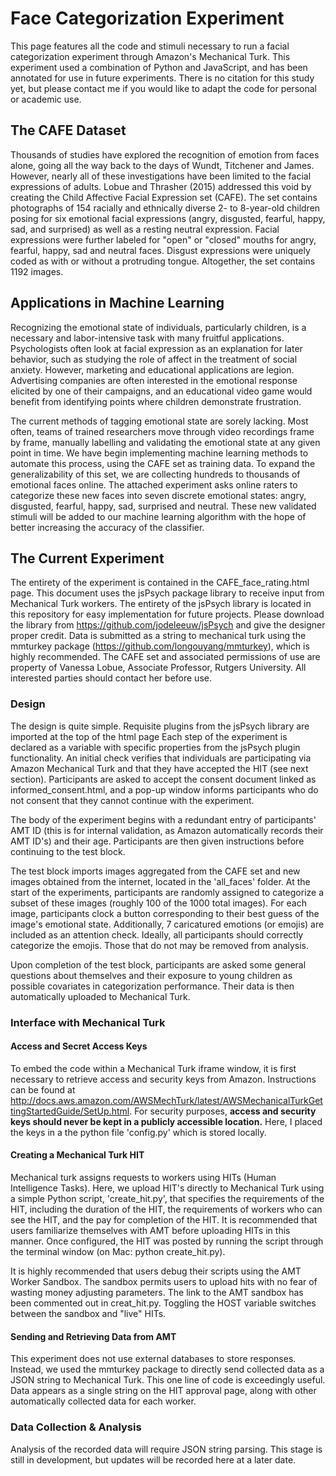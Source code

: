 # Face Categorization Experiment

This page features all the code and stimuli necessary to run a facial categorization experiment through Amazon's Mechanical Turk. This experiment used a combination of Python and JavaScript, and has been annotated for use in future experiments. There is no citation for this study yet, but please contact me if you would like to adapt the code for personal or academic use.

## The CAFE Dataset

Thousands of studies have explored the recognition of emotion from faces alone, going all the way back to the days of Wundt, Titchener and James. However, nearly all of these investigations have been limited to the facial expressions of adults. Lobue and Thrasher (2015) addressed this void by creating the Child Affective Facial Expression set (CAFE). The set contains photographs of 154 racially and ethnically diverse 2- to 8-year-old children posing for six emotional facial expressions (angry, disgusted, fearful, happy, sad, and surprised) as well as a resting neutral expression. Facial expressions were further labeled for "open" or "closed" mouths for angry, fearful, happy, sad and neutral faces. Disgust expressions were uniquely coded as with or without a protruding tongue. Altogether, the set contains 1192 images.

## Applications in Machine Learning

Recognizing the emotional state of individuals, particularly children, is a necessary and labor-intensive task with many fruitful applications. Psychologists often look at facial expression as an explanation for later behavior, such as studying the role of affect in the treatment of social anxiety. However, marketing and educational applications are legion. Advertising companies are often interested in the emotional response elicited by one of their campaigns, and an educational video game would benefit from identifying points where children demonstrate frustration.

The current methods of tagging emotional state are sorely lacking. Most often, teams of trained researchers move through video recordings frame by frame, manually labelling and validating the emotional state at any given point in time. We have begin implementing machine learning methods to automate this process, using the CAFE set as training data. To expand the generalizability of this set, we are collecting hundreds to thousands of emotional faces online. The attached experiment asks online raters to categorize these new faces into seven discrete emotional states: angry, disgusted, fearful, happy, sad, surprised and neutral. These new validated stimuli will be added to our machine learning algorithm with the hope of better increasing the accuracy of the classifier.

## The Current Experiment

The entirety of the experiment is contained in the CAFE_face_rating.html page. This document uses the jsPsych package library to receive input from Mechanical Turk workers. The entirety of the jsPsych library is located in this repository for easy implementation for future projects. Please download the library from https://github.com/jodeleeuw/jsPsych and give the designer proper credit. Data is submitted as a string to mechanical turk using the mmturkey package (https://github.com/longouyang/mmturkey), which is highly recommended. The CAFE set and associated permissions of use are property of Vanessa Lobue, Associate Professor, Rutgers University. All interested parties should contact her before use.

### Design

The design is quite simple. Requisite plugins from the jsPsych library are imported at the top of the html page Each step of the experiment is declared as a variable with specific properties from the jsPsych plugin functionality. An initial check verifies that individuals are participating via Amazon Mechanical Turk and that they have accepted the HIT (see next section). Participants are asked to accept the consent document linked as informed_consent.html, and a pop-up window informs participants who do not consent that they cannot continue with the experiment.

The body of the experiment begins with a redundant entry of participants' AMT ID (this is for internal validation, as Amazon automatically records their AMT ID's) and their age. Participants are then given instructions before continuing to the test block.

The test block imports images aggregated from the CAFE set and new images obtained from the internet, located in the 'all_faces' folder. At the start of the experiments, participants are randomly assigned to categorize a subset of these images (roughly 100 of the 1000 total images). For each image, participants clock a button corresponding to their best guess of the image's emotional state. Additionally, 7 caricatured emotions (or emojis) are included as an attention check. Ideally, all participants should correctly categorize the emojis. Those that do not may be removed from analysis.

Upon completion of the test block, participants are asked some general questions about themselves and their exposure to young children as possible covariates in categorization performance. Their data is then automatically uploaded to Mechanical Turk.

### Interface with Mechanical Turk

#### Access and Secret Access Keys

To embed the code within a Mechanical Turk iframe window, it is first necessary to retrieve access and security keys from Amazon. Instructions can be found at http://docs.aws.amazon.com/AWSMechTurk/latest/AWSMechanicalTurkGettingStartedGuide/SetUp.html. For security purposes, **access and security keys should never be kept in a publicly accessible location.** Here, I placed the keys in a the python file 'config.py' which is stored locally.

#### Creating a Mechanical Turk HIT

Mechanical turk assigns requests to workers using HITs (Human Intelligence Tasks). Here, we upload HIT's directly to Mechanical Turk using a simple Python script, 'create_hit.py', that specifies the requirements of the HIT, including the duration of the HIT, the requirements of workers who can see the HIT, and the pay for completion of the HIT. It is recommended that users familiarize themselves with AMT before uploading HITs in this manner. Once configured, the HIT was posted by running the script through the terminal window (on Mac: python create_hit.py).

It is highly recommended that users debug their scripts using the AMT Worker Sandbox. The sandbox permits users to upload hits with no fear of wasting money adjusting parameters. The link to the AMT sandbox has been commented out in creat_hit.py. Toggling the HOST variable switches between the sandbox and "live" HITs.

#### Sending and Retrieving Data from AMT

This experiment does not use external databases to store responses. Instead, we used the mmturkey package to directly send collected data as a JSON string to Mechanical Turk. This one line of code is exceedingly useful. Data appears as a single string on the HIT approval page, along with other automatically collected data for each worker.

### Data Collection & Analysis

Analysis of the recorded data will require JSON string parsing. This stage is still in development, but updates will be recorded here at a later date.
